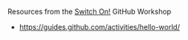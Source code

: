 Resources from the [Switch On!](https://www.eventbrite.com/e/switch-on-summit-2018-ignite-your-tech-network-registration-50410594445) GitHub Workshop 

* https://guides.github.com/activities/hello-world/
